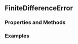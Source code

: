 ## <a id="McUtils.Zachary.Taylor.FiniteDifferenceFunction.FiniteDifferenceError">FiniteDifferenceError</a>


### Properties and Methods


### Examples


